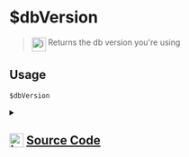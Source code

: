 # $dbVersion
> <img align="top" src="https://upload.wikimedia.org/wikipedia/commons/thumb/e/e4/Infobox_info_icon.svg/160px-Infobox_info_icon.svg.png?20150409153300" alt="image" width="25" height="auto"> Returns the db version you're using
## Usage
```
$dbVersion
```
<details>
<summary>
    
## <img align="top" src="https://cdn4.iconfinder.com/data/icons/iconsimple-logotypes/512/github-512.png" alt="image" width="25" height="auto">  [Source Code](https://github.com/tryforge/ForgeDB/blob/main/src/function/dbVersion.ts)
    
</summary>
    
```ts
import { NativeFunction, Return } from "forgescript"

export default new NativeFunction({
    name: "$dbVersion",
    description: "Returns the db version you're using",
    unwrap: false,
    execute(ctx) {
        return Return.success(require("../../package.json").version)
    },
})
```
    
</details>
